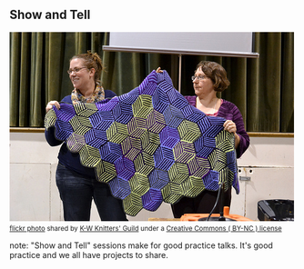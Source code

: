 ##  Show and Tell

<a title="Show & Tell" href="https://flickr.com/photos/kwkg/8639175182"><img src="/images/8639175182_0cfb694c69.jpg" /></a><br /><small><a title="Show & Tell" href="https://flickr.com/photos/kwkg/8639175182">flickr photo</a> shared by <a href="https://flickr.com/people/kwkg">K-W Knitters' Guild</a> under a <a href="https://creativecommons.org/licenses/by-nc/2.0/">Creative Commons ( BY-NC ) license</a> </small>

note:
    "Show and Tell" sessions make for good practice talks.
    It's good practice and we all have projects to share.
